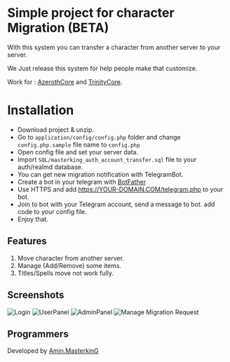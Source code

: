 ﻿# Simple project for character Migration (BETA)

With this system you can transfer a character from another server to your server.

We Just release this system for help people make that customize.

Work for : [AzerothCore](https://azerothcore.org) and [TrinityCore](https://TrinityCore.org).

# Installation

 - Download project & unzip.
 - Go to `application/config/config.php` folder and change `config.php.sample` file name to `config.php`
 - Open config file and set your server data.
 - Import `SQL/masterking_auth_account_transfer.sql` file to your auth/realmd database.
 - You can get new migration notification with TelegramBot.
 - Create a bot in your telegram with [BotFather](https://telegram.me/BotFather) 
 - Use HTTPS and add https://YOUR-DOMAIN.COM/telegram.php to your bot.
 - Join to bot with your Telegram account, send a message to bot. add code to your config file.
 - Enjoy that.

## Features

 1. Move character from another server.
 2. Manage (Add/Remove) some items.
 3. Titles/Spells move not work fully.

## Screenshots

![Login](https://raw.githubusercontent.com/masterking32/WoWMigration/master/screenshots/1.png)
![UserPanel](https://raw.githubusercontent.com/masterking32/WoWMigration/master/screenshots/2ng)
![AdminPanel](https://raw.githubusercontent.com/masterking32/WoWMigration/master/screenshots/3.png)
![Manage Migration Request](https://raw.githubusercontent.com/masterking32/WoWMigration/master/screenshots/4.png)

## Programmers

Developed by [Amin.MasterkinG](https://masterking32.com)


